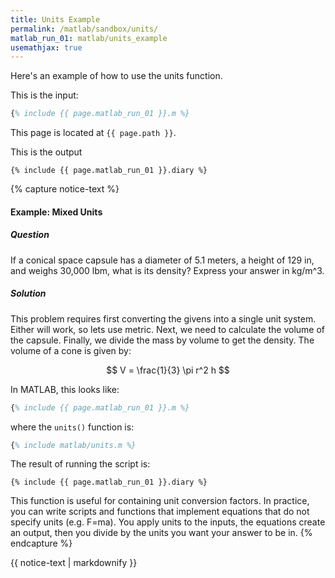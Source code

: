```yaml
---
title: Units Example
permalink: /matlab/sandbox/units/
matlab_run_01: matlab/units_example
usemathjax: true
---
```


Here's an example of how to use the units function.


This is the input:
```matlab
{% include {{ page.matlab_run_01 }}.m %}
```

This page is located at `{{ page.path }}`.

This is the output
```text
{% include {{ page.matlab_run_01 }}.diary %}
```


{% capture notice-text %}
#### Example: Mixed Units
##### Question
If a conical space capsule has a diameter of 5.1 meters, a height
of 129 in, and weighs 30,000 lbm, what is its density?
Express your answer in kg/m^3.

##### Solution
This problem requires first converting the givens into a single
unit system. Either will work, so lets use metric. Next, we need
to calculate the volume of the capsule. Finally, we divide the
mass by volume to get the density. The volume of a cone is given by:

$$ V = \frac{1}{3} \pi r^2 h $$

In MATLAB, this looks like:
```matlab
{% include {{ page.matlab_run_01 }}.m %}
```

where the `units()` function is:
```matlab
{% include matlab/units.m %}
```

The result of running the script is:
```text
{% include {{ page.matlab_run_01 }}.diary %}
```

This function is useful for containing unit conversion factors.
In practice, you can write scripts and functions that implement
equations that do not specify units (e.g. F=ma). You apply units
to the inputs, the equations create an output, then you divide by
the units you want your answer to be in.
{% endcapture %}

<div class="notice--info">
  {{ notice-text | markdownify }}
</div>
